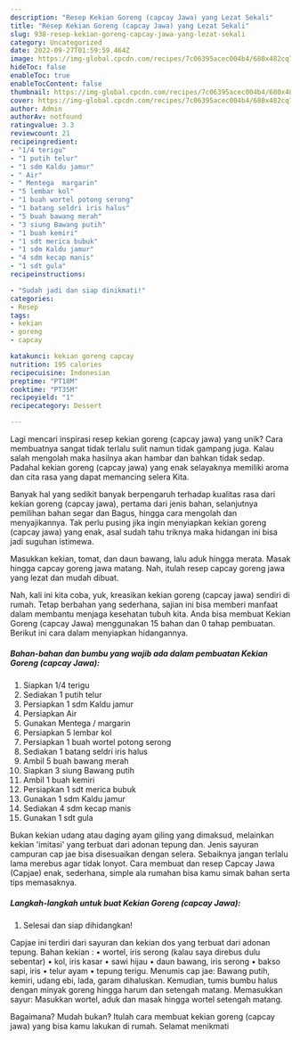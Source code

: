 ```yaml
---
description: "Resep Kekian Goreng (capcay Jawa) yang Lezat Sekali"
title: "Resep Kekian Goreng (capcay Jawa) yang Lezat Sekali"
slug: 938-resep-kekian-goreng-capcay-jawa-yang-lezat-sekali
category: Uncategorized
date: 2022-09-27T01:59:59.464Z
image: https://img-global.cpcdn.com/recipes/7c06395acec004b4/680x482cq70/kekian-goreng-capcay-jawa-foto-resep-utama.jpg
hideToc: false
enableToc: true
enableTocContent: false
thumbnail: https://img-global.cpcdn.com/recipes/7c06395acec004b4/680x482cq70/kekian-goreng-capcay-jawa-foto-resep-utama.jpg
cover: https://img-global.cpcdn.com/recipes/7c06395acec004b4/680x482cq70/kekian-goreng-capcay-jawa-foto-resep-utama.jpg
author: Admin
authorAv: notfound
ratingvalue: 3.3
reviewcount: 21
recipeingredient:
- "1/4 terigu"
- "1 putih telur"
- "1 sdm Kaldu jamur"
- " Air"
- " Mentega  margarin"
- "5 lembar kol"
- "1 buah wortel potong serong"
- "1 batang seldri iris halus"
- "5 buah bawang merah"
- "3 siung Bawang putih"
- "1 buah kemiri"
- "1 sdt merica bubuk"
- "1 sdm Kaldu jamur"
- "4 sdm kecap manis"
- "1 sdt gula"
recipeinstructions:

- "Sudah jadi dan siap dinikmati!"
categories:
- Resep
tags:
- kekian
- goreng
- capcay

katakunci: kekian goreng capcay 
nutrition: 195 calories
recipecuisine: Indonesian
preptime: "PT18M"
cooktime: "PT35M"
recipeyield: "1"
recipecategory: Dessert

---
```





Lagi mencari inspirasi resep kekian goreng (capcay jawa) yang unik? Cara membuatnya sangat tidak terlalu sulit namun tidak gampang juga. Kalau salah mengolah maka hasilnya akan hambar dan bahkan tidak sedap. Padahal kekian goreng (capcay jawa) yang enak selayaknya memiliki aroma dan cita rasa yang dapat memancing selera Kita.





Banyak hal yang sedikit banyak berpengaruh terhadap kualitas rasa dari kekian goreng (capcay jawa), pertama dari jenis bahan, selanjutnya pemilihan bahan segar dan Bagus, hingga cara mengolah dan menyajikannya. Tak perlu pusing jika ingin menyiapkan kekian goreng (capcay jawa) yang enak,      asal sudah tahu triknya maka hidangan ini bisa jadi suguhan istimewa.














Masukkan kekian, tomat, dan daun bawang, lalu aduk hingga merata. Masak hingga capcay goreng jawa matang. Nah, itulah resep capcay goreng jawa yang lezat dan mudah dibuat.






Nah, kali ini kita coba, yuk, kreasikan kekian goreng (capcay jawa) sendiri di rumah. Tetap berbahan yang sederhana, sajian ini bisa memberi manfaat dalam membantu menjaga kesehatan tubuh kita. Anda bisa membuat Kekian Goreng (capcay Jawa) menggunakan 15 bahan dan 0 tahap pembuatan. Berikut ini cara dalam menyiapkan hidangannya.

<!--inarticleads1-->

##### Bahan-bahan dan bumbu yang wajib ada dalam pembuatan Kekian Goreng (capcay Jawa):

1. Siapkan 1/4 terigu
1. Sediakan 1 putih telur
1. Persiapkan 1 sdm Kaldu jamur
1. Persiapkan  Air
1. Gunakan  Mentega / margarin
1. Persiapkan 5 lembar kol
1. Persiapkan 1 buah wortel potong serong
1. Sediakan 1 batang seldri iris halus
1. Ambil 5 buah bawang merah
1. Siapkan 3 siung Bawang putih
1. Ambil 1 buah kemiri
1. Persiapkan 1 sdt merica bubuk
1. Gunakan 1 sdm Kaldu jamur
1. Sediakan 4 sdm kecap manis
1. Gunakan 1 sdt gula


Bukan kekian udang atau daging ayam giling yang dimaksud, melainkan kekian &#39;imitasi&#39; yang terbuat dari adonan tepung dan. Jenis sayuran campuran cap jae bisa disesuaikan dengan selera. Sebaiknya jangan terlalu lama merebus agar tidak lonyot. Cara membuat dan resep Capcay Jawa (Capjae) enak, sederhana, simple ala rumahan bisa kamu simak bahan serta tips memasaknya. 

<!--inarticleads2-->

##### Langkah-langkah untuk buat Kekian Goreng (capcay Jawa):


1. Selesai dan siap dihidangkan!

Capjae ini terdiri dari sayuran dan kekian dos yang terbuat dari adonan tepung. Bahan kekian : • wortel, iris serong (kalau saya direbus dulu sebentar) • kol, iris kasar • sawi hijau • daun bawang, iris serong • bakso sapi, iris • telur ayam • tepung terigu. Menumis cap jae: Bawang putih, kemiri, udang ebi, lada, garam dihaluskan. Kemudian, tumis bumbu halus dengan minyak goreng hingga harum dan setengah matang. Memasukkan sayur: Masukkan wortel, aduk dan masak hingga wortel setengah matang. 

Bagaimana? Mudah bukan? Itulah cara membuat kekian goreng (capcay jawa) yang bisa kamu lakukan di rumah. Selamat menikmati
